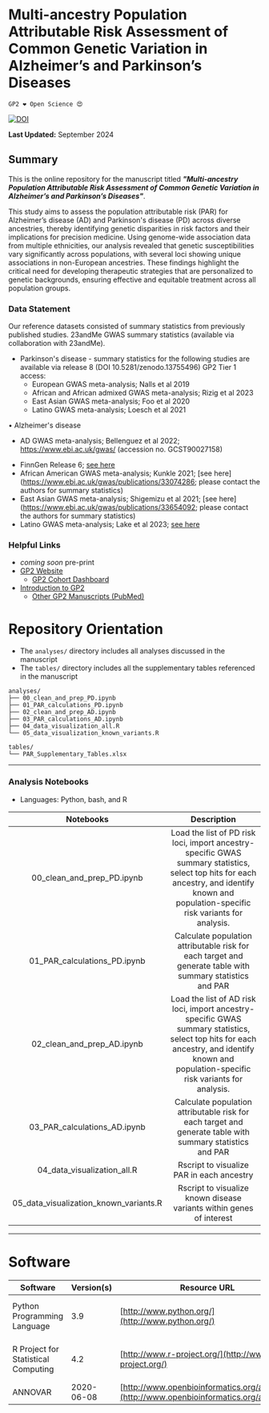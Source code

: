 # Multi-ancestry Population Attributable Risk Assessment of Common Genetic Variation in Alzheimer’s and Parkinson’s Diseases

`GP2 ❤️ Open Science 😍`

[![DOI](https://zenodo.org/badge/858781253.svg)](https://zenodo.org/doi/10.5281/zenodo.13774455)

**Last Updated:** September 2024

## Summary
This is the online repository for the manuscript titled ***"Multi-ancestry Population Attributable Risk Assessment of Common Genetic Variation in Alzheimer’s and Parkinson’s Diseases"***.

This study aims to assess the population attributable risk (PAR) for Alzheimer’s disease (AD) and Parkinson's disease (PD) across diverse ancestries, thereby identifying genetic disparities in risk factors and their implications for precision medicine. Using genome-wide association data from multiple ethnicities, our analysis revealed that genetic susceptibilities vary significantly across populations, with several loci showing unique associations in non-European ancestries. These findings highlight the critical need for developing therapeutic strategies that are personalized to genetic backgrounds, ensuring effective and equitable treatment across all population groups.

### Data Statement 
Our reference datasets consisted of summary statistics from previously published studies. 23andMe GWAS summary statistics (available via collaboration with 23andMe).
* Parkinson's disease - summary statistics for the following studies are available via release 8 (DOI 10.5281/zenodo.13755496) GP2 Tier 1 access:
    * European GWAS meta-analysis; Nalls et al 2019
    * African and African admixed GWAS meta-analysis; Rizig et al 2023
    * East Asian GWAS meta-analysis; Foo et al 2020
    * Latino GWAS meta-analysis; Loesch et al 2021

• Alzheimer's disease
  - AD GWAS meta-analysis; Bellenguez et al 2022; https://www.ebi.ac.uk/gwas/ (accession no. GCST90027158)
  * FinnGen Release 6; [see here](https://r6.finngen.fi/pheno/G6_AD_WIDE_EXMORE)
  * African American GWAS meta-analysis; Kunkle 2021; [see here](https://www.ebi.ac.uk/gwas/publications/33074286; please contact the authors for summary statistics)
  * East Asian GWAS meta-analysis; Shigemizu et al 2021; [see here](https://www.ebi.ac.uk/gwas/publications/33654092; please contact the authors for summary statistics)
  * Latino GWAS meta-analysis; Lake et al 2023; [see here](https://ndkp.hugeamp.org/dinspector.html?dataset=Lake2023_AD_Mixed)

### Helpful Links 
- *coming soon* pre-print 
- [GP2 Website](https://gp2.org/)
    - [GP2 Cohort Dashboard](https://gp2.org/cohort-dashboard-advanced/)
- [Introduction to GP2](https://movementdisorders.onlinelibrary.wiley.com/doi/10.1002/mds.28494)
    - [Other GP2 Manuscripts (PubMed)](https://pubmed.ncbi.nlm.nih.gov/?term=%22global+parkinson%27s+genetics+program%22)


# Repository Orientation 
- The `analyses/` directory includes all analyses discussed in the manuscript
- The `tables/` directory includes all the supplementary tables referenced in the manuscript 

```
analyses/
├── 00_clean_and_prep_PD.ipynb
├── 01_PAR_calculations_PD.ipynb
├── 02_clean_and_prep_AD.ipynb
├── 03_PAR_calculations_AD.ipynb
├── 04_data_visualization_all.R
└── 05_data_visualization_known_variants.R

tables/
└── PAR_Supplementary_Tables.xlsx
```

---
### Analysis Notebooks
* Languages: Python, bash, and R

| **Notebooks** | **Description** |
|:-------------:|:---------------:|
| 00_clean_and_prep_PD.ipynb	| Load the list of  PD risk loci, import ancestry-specific GWAS summary statistics, select top hits for each ancestry, and identify known and population-specific risk variants for analysis. |
| 01_PAR_calculations_PD.ipynb	| Calculate population attributable risk for each target and generate table with summary statistics and PAR |
| 02_clean_and_prep_AD.ipynb	| Load the list of  AD risk loci, import ancestry-specific GWAS summary statistics, select top hits for each ancestry, and identify known and population-specific risk variants for analysis. |
| 03_PAR_calculations_AD.ipynb	| Calculate population attributable risk for each target and generate table with summary statistics and PAR |
| 04_data_visualization_all.R	| Rscript to visualize PAR in each ancestry |
| 05_data_visualization_known_variants.R | Rscript to visualize known disease variants within genes of interest |


---

# Software 

| Software | Version(s) | Resource URL | RRID | Notes |
| -------- | ---------- | ------------ | ---- | ----- |
| Python Programming Language         | 3.9         | [http://www.python.org/](http://www.python.org/)        | RRID:SCR_008394 | pandas; numpy; seaborn; matplotlib; statsmodel; used for general data wrangling/plotting/analyses |
| R Project for Statistical Computing | 4.2                 | [http://www.r-project.org/](http://www.r-project.org/)  | RRID:SCR_001905 | tidyverse; dplyr; tidyr; ggplot; data.table; used for general data wrangling/plotting/analyses                   |
| ANNOVAR         | 2020-06-08        | [http://www.openbioinformatics.org/annovar/](http://www.openbioinformatics.org/annovar/)        | RRID:SCR_012821| Genetic annotation software |
